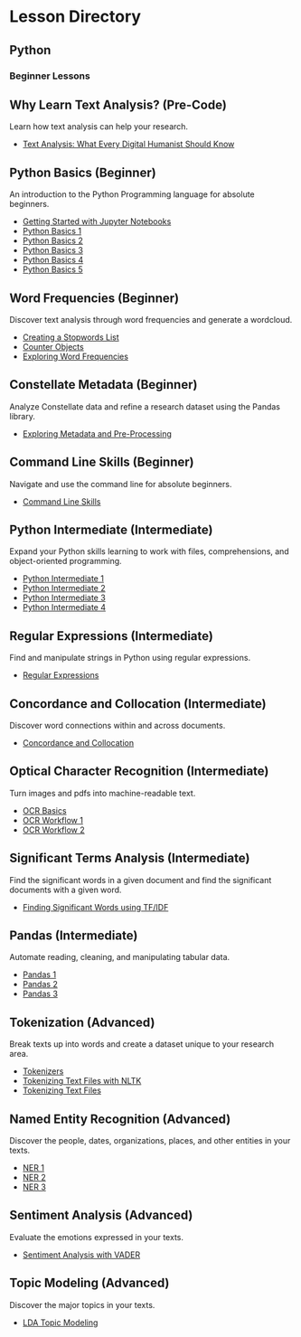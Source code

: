 # Lesson Directory

## Python

### Beginner Lessons 

## Why Learn Text Analysis? (Pre-Code)
Learn how text analysis can help your research.
* [Text Analysis: What Every Digital Humanist Should Know](../dh.ipynb)

## Python Basics (Beginner)
An introduction to the Python Programming language for absolute beginners.
* [Getting Started with Jupyter Notebooks](../getting-started-with-jupyter.ipynb)
* [Python Basics 1](../python-basics-1.ipynb)
* [Python Basics 2](../python-basics-2.ipynb)
* [Python Basics 3](../python-basics-3.ipynb)
* [Python Basics 4](../python-basics-4.ipynb)
* [Python Basics 5](../python-basics-5.ipynb)

## Word Frequencies (Beginner)
Discover text analysis through word frequencies and generate a wordcloud.
* [Creating a Stopwords List](../creating-stopwords-list.ipynb)
* [Counter Objects](../counter-objects.ipynb)
* [Exploring Word Frequencies](../exploring-word-frequencies.ipynb)

## Constellate Metadata (Beginner)
Analyze Constellate data and refine a research dataset using the Pandas library.
* [Exploring Metadata and Pre-Processing](../exploring-metadata.ipynb)

## Command Line Skills (Beginner)
Navigate and use the command line for absolute beginners.
* [Command Line Skills](../command-line-skills.ipynb)

## Python Intermediate (Intermediate)
Expand your Python skills learning to work with files, comprehensions, and object-oriented programming.
* [Python Intermediate 1](../python-intermediate-1.ipynb)
* [Python Intermediate 2](../python-intermediate-2.ipynb)
* [Python Intermediate 3](../python-intermediate-3.ipynb)
* [Python Intermediate 4](../python-intermediate-4.ipynb)

## Regular Expressions (Intermediate)
Find and manipulate strings in Python using regular expressions.
* [Regular Expressions](../regular-expressions.ipynb)

## Concordance and Collocation (Intermediate)
Discover word connections within and across documents.
* [Concordance and Collocation](../concordance.ipynb)

## Optical Character Recognition (Intermediate)
Turn images and pdfs into machine-readable text.
* [OCR Basics](../ocr-basics.ipynb)
* [OCR Workflow 1](../ocr-workflow-1.ipynb)
* [OCR Workflow 2](../ocr-workflow-2.ipynb)

## Significant Terms Analysis (Intermediate)
Find the significant words in a given document and find the significant documents with a given word. 
* [Finding Significant Words using TF/IDF](../finding-significant-terms.ipynb)

## Pandas (Intermediate)
Automate reading, cleaning, and manipulating tabular data.
* [Pandas 1](../pandas-1.ipynb)
* [Pandas 2](../pandas-2.ipynb)
* [Pandas 3](../pandas-3.ipynb)

## Tokenization (Advanced)
Break texts up into words and create a dataset unique to your research area.
* [Tokenizers](../tokenizers.ipynb)
* [Tokenizing Text Files with NLTK](../tokenize-text-files-with-nltk.ipynb)
* [Tokenizing Text Files](../tokenizing-text-files.ipynb)

## Named Entity Recognition (Advanced)
Discover the people, dates, organizations, places, and other entities in your texts.
* [NER 1](../NER-1.ipynb)
* [NER 2](../NER-2.ipynb)
* [NER 3](../NER-3.ipynb)

## Sentiment Analysis (Advanced)
Evaluate the emotions expressed in your texts.
* [Sentiment Analysis with VADER](../sentiment-analysis-with-vader.ipynb)

## Topic Modeling (Advanced)
Discover the major topics in your texts.
* [LDA Topic Modeling](../topic-modeling.ipynb)
